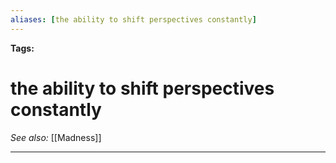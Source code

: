 ```yaml
---
aliases: [the ability to shift perspectives constantly]
---
```


**Tags:** 
# the ability to shift perspectives constantly
*See also:* [[Madness]]
___
